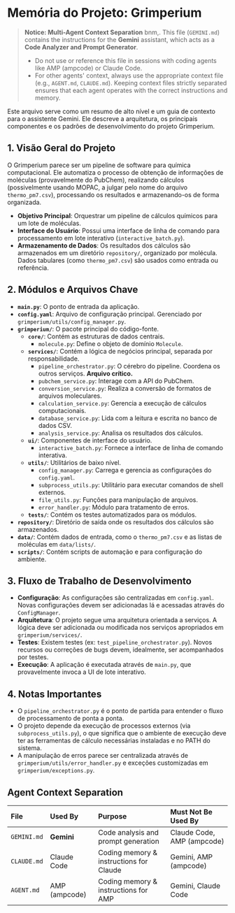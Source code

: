 # Memória do Projeto: Grimperium

> **Notice: Multi-Agent Context Separation** bnm,.
> This file (`GEMINI.md`) contains the instructions for the **Gemini** assistant, which acts as a **Code Analyzer and Prompt Generator**.
> - Do not use or reference this file in sessions with coding agents like AMP (ampcode) or Claude Code.
> - For other agents' context, always use the appropriate context file (e.g., `AGENT.md`, `CLAUDE.md`).
> Keeping context files strictly separated ensures that each agent operates with the correct instructions and memory.

Este arquivo serve como um resumo de alto nível e um guia de contexto para o assistente Gemini. Ele descreve a arquitetura, os principais componentes e os padrões de desenvolvimento do projeto Grimperium.

## 1. Visão Geral do Projeto

O Grimperium parece ser um pipeline de software para química computacional. Ele automatiza o processo de obtenção de informações de moléculas (provavelmente do PubChem), realizando cálculos (possivelmente usando MOPAC, a julgar pelo nome do arquivo `thermo_pm7.csv`), processando os resultados e armazenando-os de forma organizada.

- **Objetivo Principal**: Orquestrar um pipeline de cálculos químicos para um lote de moléculas.
- **Interface do Usuário**: Possui uma interface de linha de comando para processamento em lote interativo (`interactive_batch.py`).
- **Armazenamento de Dados**: Os resultados dos cálculos são armazenados em um diretório `repository/`, organizado por molécula. Dados tabulares (como `thermo_pm7.csv`) são usados como entrada ou referência.

## 2. Módulos e Arquivos Chave

-   **`main.py`**: O ponto de entrada da aplicação.
-   **`config.yaml`**: Arquivo de configuração principal. Gerenciado por `grimperium/utils/config_manager.py`.
-   **`grimperium/`**: O pacote principal do código-fonte.
    -   **`core/`**: Contém as estruturas de dados centrais.
        -   `molecule.py`: Define o objeto de domínio `Molecule`.
    -   **`services/`**: Contém a lógica de negócios principal, separada por responsabilidade.
        -   `pipeline_orchestrator.py`: O cérebro do pipeline. Coordena os outros serviços. **Arquivo crítico.**
        -   `pubchem_service.py`: Interage com a API do PubChem.
        -   `conversion_service.py`: Realiza a conversão de formatos de arquivos moleculares.
        -   `calculation_service.py`: Gerencia a execução de cálculos computacionais.
        -   `database_service.py`: Lida com a leitura e escrita no banco de dados CSV.
        -   `analysis_service.py`: Analisa os resultados dos cálculos.
    -   **`ui/`**: Componentes de interface do usuário.
        -   `interactive_batch.py`: Fornece a interface de linha de comando interativa.
    -   **`utils/`**: Utilitários de baixo nível.
        -   `config_manager.py`: Carrega e gerencia as configurações do `config.yaml`.
        -   `subprocess_utils.py`: Utilitário para executar comandos de shell externos.
        -   `file_utils.py`: Funções para manipulação de arquivos.
        -   `error_handler.py`: Módulo para tratamento de erros.
    -   **`tests/`**: Contém os testes automatizados para os módulos.
-   **`repository/`**: Diretório de saída onde os resultados dos cálculos são armazenados.
-   **`data/`**: Contém dados de entrada, como o `thermo_pm7.csv` e as listas de moléculas em `data/lists/`.
-   **`scripts/`**: Contém scripts de automação e para configuração do ambiente.

## 3. Fluxo de Trabalho de Desenvolvimento

-   **Configuração**: As configurações são centralizadas em `config.yaml`. Novas configurações devem ser adicionadas lá e acessadas através do `ConfigManager`.
-   **Arquitetura**: O projeto segue uma arquitetura orientada a serviços. A lógica deve ser adicionada ou modificada nos serviços apropriados em `grimperium/services/`.
-   **Testes**: Existem testes (ex: `test_pipeline_orchestrator.py`). Novos recursos ou correções de bugs devem, idealmente, ser acompanhados por testes.
-   **Execução**: A aplicação é executada através de `main.py`, que provavelmente invoca a UI de lote interativo.

## 4. Notas Importantes

-   O `pipeline_orchestrator.py` é o ponto de partida para entender o fluxo de processamento de ponta a ponta.
-   O projeto depende da execução de processos externos (via `subprocess_utils.py`), o que significa que o ambiente de execução deve ter as ferramentas de cálculo necessárias instaladas e no PATH do sistema.
-   A manipulação de erros parece ser centralizada através de `grimperium/utils/error_handler.py` e exceções customizadas em `grimperium/exceptions.py`.

## Agent Context Separation

| File        | Used By           | Purpose                                       | Must Not Be Used By        |
| :---------- | :---------------- | :-------------------------------------------- | :------------------------- |
| `GEMINI.md` | **Gemini** | Code analysis and prompt generation           | Claude Code, AMP (ampcode) |
| `CLAUDE.md` | Claude Code       | Coding memory & instructions for Claude       | Gemini, AMP (ampcode)      |
| `AGENT.md`  | AMP (ampcode)     | Coding memory & instructions for AMP          | Gemini, Claude Code        |
